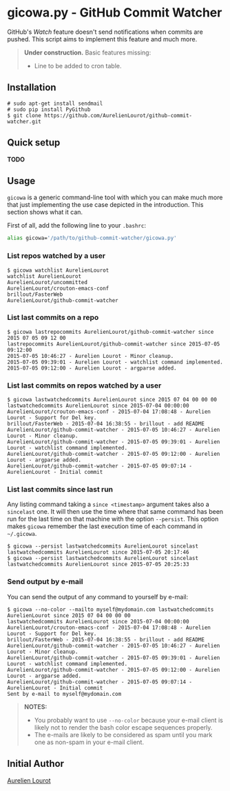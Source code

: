# gicowa.py - GitHub Commit Watcher

GitHub's *Watch* feature doesn't send notifications when commits are pushed. This script aims to
implement this feature and much more.

> **Under construction.** Basic features missing:
>
> * Line to be added to cron table.

## Installation

```
# sudo apt-get install sendmail
# sudo pip install PyGithub
$ git clone https://github.com/AurelienLourot/github-commit-watcher.git
```

## Quick setup

**TODO**

## Usage

`gicowa` is a generic command-line tool with which you can make much more that just implementing
the use case depicted in the introduction. This section shows what it can.

First of all, add the following line to your `.bashrc`:

```bash
alias gicowa='/path/to/github-commit-watcher/gicowa.py'
```

### List repos watched by a user

```
$ gicowa watchlist AurelienLourot
watchlist AurelienLourot
AurelienLourot/uncommitted
AurelienLourot/crouton-emacs-conf
brillout/FasterWeb
AurelienLourot/github-commit-watcher
```

### List last commits on a repo

```
$ gicowa lastrepocommits AurelienLourot/github-commit-watcher since 2015 07 05 09 12 00
lastrepocommits AurelienLourot/github-commit-watcher since 2015-07-05 09:12:00
2015-07-05 10:46:27 - Aurelien Lourot - Minor cleanup.
2015-07-05 09:39:01 - Aurelien Lourot - watchlist command implemented.
2015-07-05 09:12:00 - Aurelien Lourot - argparse added.
```

### List last commits on repos watched by a user

```
$ gicowa lastwatchedcommits AurelienLourot since 2015 07 04 00 00 00
lastwatchedcommits AurelienLourot since 2015-07-04 00:00:00
AurelienLourot/crouton-emacs-conf - 2015-07-04 17:08:48 - Aurelien Lourot - Support for Del key.
brillout/FasterWeb - 2015-07-04 16:38:55 - brillout - add README
AurelienLourot/github-commit-watcher - 2015-07-05 10:46:27 - Aurelien Lourot - Minor cleanup.
AurelienLourot/github-commit-watcher - 2015-07-05 09:39:01 - Aurelien Lourot - watchlist command implemented.
AurelienLourot/github-commit-watcher - 2015-07-05 09:12:00 - Aurelien Lourot - argparse added.
AurelienLourot/github-commit-watcher - 2015-07-05 09:07:14 - AurelienLourot - Initial commit
```

### List last commits since last run

Any listing command taking a `since <timestamp>` argument takes also a `sincelast` one. It will then
use the time where that same command has been run for the last time on that machine with the option
`--persist`. This option makes `gicowa` remember the last execution time of each command in
`~/.gicowa`.

```
$ gicowa --persist lastwatchedcommits AurelienLourot sincelast
lastwatchedcommits AurelienLourot since 2015-07-05 20:17:46
$ gicowa --persist lastwatchedcommits AurelienLourot sincelast
lastwatchedcommits AurelienLourot since 2015-07-05 20:25:33
```

### Send output by e-mail

You can send the output of any command to yourself by e-mail:

```
$ gicowa --no-color --mailto myself@mydomain.com lastwatchedcommits AurelienLourot since 2015 07 04 00 00 00
lastwatchedcommits AurelienLourot since 2015-07-04 00:00:00
AurelienLourot/crouton-emacs-conf - 2015-07-04 17:08:48 - Aurelien Lourot - Support for Del key.
brillout/FasterWeb - 2015-07-04 16:38:55 - brillout - add README
AurelienLourot/github-commit-watcher - 2015-07-05 10:46:27 - Aurelien Lourot - Minor cleanup.
AurelienLourot/github-commit-watcher - 2015-07-05 09:39:01 - Aurelien Lourot - watchlist command implemented.
AurelienLourot/github-commit-watcher - 2015-07-05 09:12:00 - Aurelien Lourot - argparse added.
AurelienLourot/github-commit-watcher - 2015-07-05 09:07:14 - AurelienLourot - Initial commit
Sent by e-mail to myself@mydomain.com
```

> **NOTES:**
>
> * You probably want to use `--no-color` because your e-mail client is likely not to render the
>   bash color escape sequences properly.
> * The e-mails are likely to be considered as spam until you mark one as non-spam in your e-mail
>   client.

## Initial Author

[Aurelien Lourot](http://lourot.com/)
